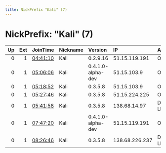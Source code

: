 ```yaml
---
title: NickPrefix "Kali" (7)
---
```


# NickPrefix: "Kali" (7)

|   Up |   Ext | JoinTime                                                                                            | Nickname   | Version           | IP             | AS                | CC   |   ORp |   Dirp | OS    | Contact            |   eFamMembers |
|-----:|------:|:----------------------------------------------------------------------------------------------------|:-----------|:------------------|:---------------|:------------------|:-----|------:|-------:|:------|:-------------------|--------------:|
|    0 |     1 | [04:41:10](https://metrics.torproject.org/rs.html#details/A352AF4E51387117C3B28525C2683141863CBBCB) | Kali       | 0.2.9.16          | 51.15.119.191  | Online S.a.s.     | fr   |  9001 |   9030 | Linux | abuse@torworld.org |             1 |
|    0 |     1 | [05:06:06](https://metrics.torproject.org/rs.html#details/66E8CD8467C4799D8DA1EFDD20F057AE1596C1F4) | Kali       | 0.4.1.0-alpha-dev | 51.15.103.9    | Online S.a.s.     | fr   |  9001 |   9030 | Linux | abuse@torworld.org |             1 |
|    0 |     1 | [05:18:52](https://metrics.torproject.org/rs.html#details/B1701C5711F082F2999EEE1233F501727FE91E46) | Kali       | 0.3.5.8           | 51.15.103.9    | Online S.a.s.     | fr   |  9001 |   9030 | Linux | abuse@torworld.org |             1 |
|    0 |     1 | [05:27:46](https://metrics.torproject.org/rs.html#details/33BC2446B2B5C7AC2396FE40D0453E0F5C7C4A39) | Kali       | 0.3.5.8           | 51.15.224.225  | Online S.a.s.     | fr   |  9001 |   9030 | Linux | abuse@torworld.org |             1 |
|    0 |     1 | [05:41:58](https://metrics.torproject.org/rs.html#details/7304DF0C0EEDA0DC6758A2E3FE4331F882A21022) | Kali       | 0.3.5.8           | 138.68.14.97   | DigitalOcean, LLC | us   |  9001 |   9030 | Linux | abuse@torworld.org |             1 |
|    0 |     1 | [07:47:20](https://metrics.torproject.org/rs.html#details/479AE2CDD04E6F72A29D479F9F39B9C3C0D39D58) | Kali       | 0.4.1.0-alpha-dev | 51.15.119.191  | Online S.a.s.     | fr   |  9001 |   9030 | Linux | abuse@torworld.org |             1 |
|    0 |     1 | [08:26:46](https://metrics.torproject.org/rs.html#details/7ACC0C2BBD0BB1A6490F61253C83E98F091F2C62) | Kali       | 0.3.5.8           | 138.68.226.237 | DigitalOcean, LLC | us   |  9001 |   9030 | Linux | abuse@torworld.org |             1 |
